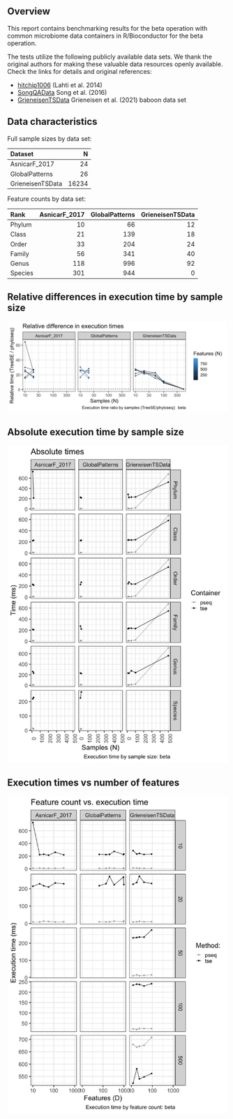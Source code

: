## Overview

This report contains benchmarking results for the beta operation with
common microbiome data containers in R/Bioconductor for the beta
operation.

The tests utilize the following publicly available data sets. We thank
the original authors for making these valuable data resources openly
available. Check the links for details and original references:

-   [hitchip1006](https://github.com/microbiome/miaTime/blob/master/R/data.R)
    (Lahti et al. 2014)
-   [SongQAData](https://microbiome.github.io/microbiomeDataSets/reference/SongQAData.html)
    Song et al. (2016)
-   [GrieneisenTSData](https://microbiome.github.io/microbiomeDataSets/reference/GrieneisenTSData.html)
    Grieneisen et al. (2021) baboon data set

## Data characteristics

Full sample sizes by data set:

<table>
<thead>
<tr class="header">
<th style="text-align: left;">Dataset</th>
<th style="text-align: right;">N</th>
</tr>
</thead>
<tbody>
<tr class="odd">
<td style="text-align: left;">AsnicarF_2017</td>
<td style="text-align: right;">24</td>
</tr>
<tr class="even">
<td style="text-align: left;">GlobalPatterns</td>
<td style="text-align: right;">26</td>
</tr>
<tr class="odd">
<td style="text-align: left;">GrieneisenTSData</td>
<td style="text-align: right;">16234</td>
</tr>
</tbody>
</table>

Feature counts by data set:

<table>
<thead>
<tr class="header">
<th style="text-align: left;">Rank</th>
<th style="text-align: right;">AsnicarF_2017</th>
<th style="text-align: right;">GlobalPatterns</th>
<th style="text-align: right;">GrieneisenTSData</th>
</tr>
</thead>
<tbody>
<tr class="odd">
<td style="text-align: left;">Phylum</td>
<td style="text-align: right;">10</td>
<td style="text-align: right;">66</td>
<td style="text-align: right;">12</td>
</tr>
<tr class="even">
<td style="text-align: left;">Class</td>
<td style="text-align: right;">21</td>
<td style="text-align: right;">139</td>
<td style="text-align: right;">18</td>
</tr>
<tr class="odd">
<td style="text-align: left;">Order</td>
<td style="text-align: right;">33</td>
<td style="text-align: right;">204</td>
<td style="text-align: right;">24</td>
</tr>
<tr class="even">
<td style="text-align: left;">Family</td>
<td style="text-align: right;">56</td>
<td style="text-align: right;">341</td>
<td style="text-align: right;">40</td>
</tr>
<tr class="odd">
<td style="text-align: left;">Genus</td>
<td style="text-align: right;">118</td>
<td style="text-align: right;">996</td>
<td style="text-align: right;">92</td>
</tr>
<tr class="even">
<td style="text-align: left;">Species</td>
<td style="text-align: right;">301</td>
<td style="text-align: right;">944</td>
<td style="text-align: right;">0</td>
</tr>
</tbody>
</table>

## Relative differences in execution time by sample size

![](../reports/beta_files/figure-markdown_strict/ratio-1.png)

## Absolute execution time by sample size

![](../reports/beta_files/figure-markdown_strict/abs_by_time-1.png)

## Execution times vs number of features

![](../reports/beta_files/figure-markdown_strict/multi_ex_time-1.png)
